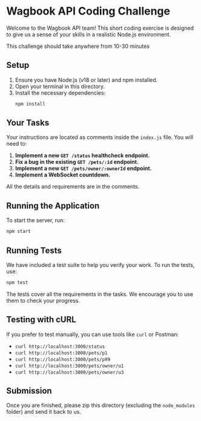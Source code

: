 # Wagbook API Coding Challenge

Welcome to the Wagbook API team! This short coding exercise is designed to give us a sense of your skills in a realistic Node.js environment.

This challenge should take anywhere from 10-30 minutes

## Setup

1.  Ensure you have Node.js (v18 or later) and npm installed.
2.  Open your terminal in this directory.
3.  Install the necessary dependencies:
    ```bash
    npm install
    ```

## Your Tasks

Your instructions are located as comments inside the `index.js` file. You will need to:

1.  **Implement a new `GET /status` healthcheck endpoint.**
2.  **Fix a bug in the existing `GET /pets/:id` endpoint.**
3.  **Implement a new `GET /pets/owner/:ownerId` endpoint.**
4.  **Implement a WebSocket countdown.**

All the details and requirements are in the comments.

## Running the Application

To start the server, run:

```bash
npm start
```

## Running Tests

We have included a test suite to help you verify your work. To run the tests, use:

```bash
npm test
```

The tests cover all the requirements in the tasks. We encourage you to use them to check your progress.

## Testing with cURL

If you prefer to test manually, you can use tools like `curl` or Postman:

- `curl http://localhost:3000/status`
- `curl http://localhost:3000/pets/p1`
- `curl http://localhost:3000/pets/p99`
- `curl http://localhost:3000/pets/owner/u1`
- `curl http://localhost:3000/pets/owner/u3`

## Submission

Once you are finished, please zip this directory (excluding the `node_modules` folder) and send it back to us.
